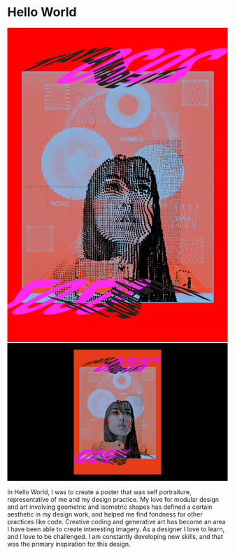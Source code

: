 # Hello World

![](gkoposter3.jpg)
![](gkoposter.png)

In Hello World, I was to create a poster that was self portraiture, representative of me and my design practice. My love for modular design and art involving geometric and isometric shapes has defined a certain aesthetic in my design work, and helped me find fondness for other practices like code. Creative coding and generative art has become an area I have been able to create interesting imagery. As a designer I love to learn, and I love to be challenged. I am constantly developing new skills, and that was the primary inspiration for this design. 
